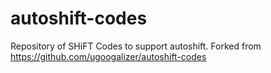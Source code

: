 # autoshift-codes
Repository of SHiFT Codes to support autoshift. Forked from https://github.com/ugoogalizer/autoshift-codes
